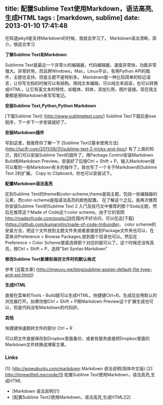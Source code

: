 title: 配置Sublime Text使用Markdown，语法高亮,生成HTML
tags : [markdown, sublime]
date: 2013-01-10 17:41:48
---


在知道jekyll是支持Markdown的时候，我就去学习了。
Markdown语法清晰，简介。很适合学习


**了解Sublime Text和Markdown**

Sublimne Text是最近一个非常火的编辑器，代码编辑器，速度非常快，功能非常强大。非常好用，而且跨Windows，Mac，Linux平台，有用Python API的插件，主题也支持，但是主题不是特别多。
Markdown是一种比较简单的标记语言，让你写文档的时候可以有结构，用纯文本编辑，可以纯文本阅读，也可以转换成HTML，让它有富文本的特性，如粗体，斜体，添加引用，图片链接。现在我主要都是用Markdown来写写笔记。


**安装Sublime Text,Python,Python Markdown**

[下载Sublime Text] (http://www.sublimetext.com/)
Sublime Text下载后是exe程序，下一步下一步安装就好了。

**安装Markdown插件**

写到这里，我推荐你了解一下
 [Sublime Text2基本使用方法] (http://lucifr.com/2011/08/31/sublime-text-2-tricks-and-tips/)
有了上面的知识，我们可以安装Sublime Text的插件了。用Package Control安装Markdown Build和Markdown Preview。安装好了后按Ctrl + Shift + P，输入Markdown就可以看到一些Markdown有关的操作了。我也写了一个关于Markdown的Sublime Text 2的扩展。 Copy to Clipboard，你也可以安装试下。

**配置Markdown语法高亮**

区别Sublime Text的theme和color-scheme,theme是指主题，包括一些编辑器的元素，而color-scheme是指语法高亮的颜色配置。
在了解这个之后，我再次推荐你安装Sublime Text的Sublime Text 2 入门及技巧文中推荐的那个Soda主题，然后在推荐这个Made of Code这个color scheme。由于它的官网<http://madeofcode.com/posts/29>在国内不好访问，可以在这[下载] (https://github.com/kumarnitin/made-of-code-tmbundle)。
color scheme的安装方法，把这个文件放到主题文件夹或者直接放到Package文件夹也可以，在菜单点Preference > Browse Packages,放到那个目录也可以。然后在Preference > Color Scheme里面选择那个对应的就可以了。这个时候还没有高亮，按Ctrl + Shift + P，选择”Set Syntax:Markdown”

<!-- more -->

**修改Sublime Text新建和保存文件时的默认格式**

参考 [这篇文章] (http://imwuyu.me/blog/sublime-assign-default-file-type-and-ext.html/)

**生成HTML**

直接在菜单的Tools - Build就可以生成HTML，快捷键Ctrl+B，生成后会用默认的浏览器打开。如果你按Ctrl + Shift + P用Markdown Preview这个扩展生成也可以，但是代码没有Markdown的代码好。

**其他**

快捷键快速跳转文件的部分 Ctrl + R

可以把文件直接保存到Dropbox里面备份，或者有服务直接把Dropbox里面的Markdown文件转换成博客文章。

### Links
[1]: http://wowubuntu.com/markdown Markdown 语法说明(简体中文版)
[2]: http://timewilltell.me/node/15 配置Sublime Text使用Markdown，语法高亮,生成HTML

* [Markdown 语法说明][1]
* [配置Sublime Text2使用Markdown，语法高亮,生成HTML][2]

